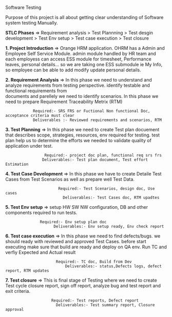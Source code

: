 Software Testing

Purpose of this project is all about getting clear understanding of Software system testing Manually. 


**STLC Phases** => Requirement analysis > Test Plannning > Test desgin development > Test Env setup > Test case execution > Test closure


**1. Project Introduction** => Orange HRM application. OHRM has a Admin and Employee Self Service Module. admin module handled by HR team and each employess can access ESS module for timesheet, Performance 
                              leaves, personal details... so we are taking one ESS submodule ie My Info, so employee can be able to add modify update personal details.
                          

**2. Requirement Analysis** => In this phase we need to understand and analyze requirements from testing perspective. identify testable and functional requirements from 		                                
                           documents and parellely we need to identify scenarios.
		                       In this phase we need to prepare Requirement Traceability Metrix (RTM)
		                       
                Required:- SRS FRS or Fuctional Non functional Doc, acceptance criteria must clear
                Deliverables :- Reviewed requirements and scenarios, RTM
                            

**3. Test Planning** => In this phase we need to create Test plan docuement that describes scope, strategies, resources, env required for testing.
	                  test plan help us to determine the efforts we needed to validate quality of application under test.
                    
                     Required:- project doc plan, functional req srs frs
                    Deliverables:- Test plan document, Test effort Estimation
                    

**4. Test Case Development** => In this phase we have to create Detaile Test Cases from Test Scenarios as well as prepare well Test Data.
		                        
                           Required:- Test Scenarios, design doc, Use cases
                             Deliverables:- Test Cases doc, RTM upadtes
                             

**5. Test Env setup** => setup HW SW NW configuration, DB and other components required to run tests.
		                 
                   Required:- Env setup plan doc
		                 Deliverables:- Env setup ready, Env check report
                   

**6. Test case execution** => In this phase we need to find defects/bugs. we should ready with reviewed and approved Test Cases. before start executing make sure that build are ready and 
                          deploy on QA env. Run TC and verfiy Expected and Actual result
		                      
                          Required:- TC doc, Build from Dev
		                      Deliverables:- status,Defects logs, defect report, RTM updates
                        

**7. Test closure** => This is final stage of Testing where we need to create Test cycle closure report, sign off report, analyze bug and test report and exit criteria.
	                
                        Required:- Test reports, Defect report
	                      Deliverables:- Test summary report, Closure approval
